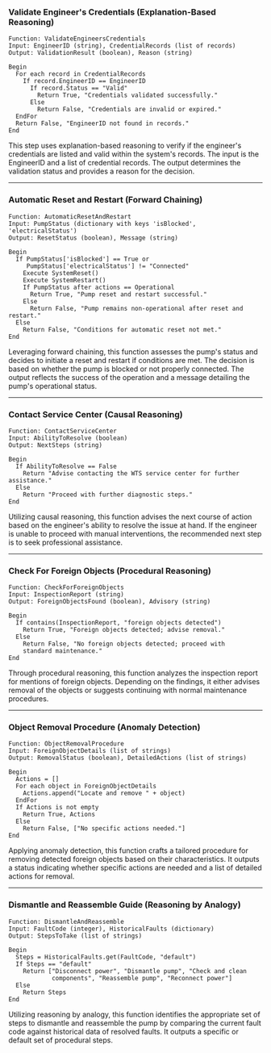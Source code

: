 
### Validate Engineer's Credentials (Explanation-Based Reasoning)

```
Function: ValidateEngineersCredentials
Input: EngineerID (string), CredentialRecords (list of records)
Output: ValidationResult (boolean), Reason (string)

Begin
  For each record in CredentialRecords
    If record.EngineerID == EngineerID
      If record.Status == "Valid"
        Return True, "Credentials validated successfully."
      Else
        Return False, "Credentials are invalid or expired."
  EndFor
  Return False, "EngineerID not found in records."
End
```

This step uses explanation-based reasoning to verify if the engineer's credentials are listed and valid within the system's records. The input is the EngineerID and a list of credential records. The output determines the validation status and provides a reason for the decision.

---

### Automatic Reset and Restart (Forward Chaining)

```
Function: AutomaticResetAndRestart
Input: PumpStatus (dictionary with keys 'isBlocked', 'electricalStatus')
Output: ResetStatus (boolean), Message (string)

Begin
  If PumpStatus['isBlocked'] == True or 
     PumpStatus['electricalStatus'] != "Connected"
    Execute SystemReset()
    Execute SystemRestart()
    If PumpStatus after actions == Operational
      Return True, "Pump reset and restart successful."
    Else
      Return False, "Pump remains non-operational after reset and restart."
  Else
    Return False, "Conditions for automatic reset not met."
End
```

Leveraging forward chaining, this function assesses the pump's status and decides to initiate a reset and restart if conditions are met. The decision is based on whether the pump is blocked or not properly connected. The output reflects the success of the operation and a message detailing the pump's operational status.

---

### Contact Service Center (Causal Reasoning)

```
Function: ContactServiceCenter
Input: AbilityToResolve (boolean)
Output: NextSteps (string)

Begin
  If AbilityToResolve == False
    Return "Advise contacting the WTS service center for further assistance."
  Else
    Return "Proceed with further diagnostic steps."
End
```

Utilizing causal reasoning, this function advises the next course of action based on the engineer's ability to resolve the issue at hand. If the engineer is unable to proceed with manual interventions, the recommended next step is to seek professional assistance.

---

### Check For Foreign Objects (Procedural Reasoning)

```
Function: CheckForForeignObjects
Input: InspectionReport (string)
Output: ForeignObjectsFound (boolean), Advisory (string)

Begin
  If contains(InspectionReport, "foreign objects detected")
    Return True, "Foreign objects detected; advise removal."
  Else
    Return False, "No foreign objects detected; proceed with 
    standard maintenance."
End
```

Through procedural reasoning, this function analyzes the inspection report for mentions of foreign objects. Depending on the findings, it either advises removal of the objects or suggests continuing with normal maintenance procedures.

---

### Object Removal Procedure (Anomaly Detection)

```
Function: ObjectRemovalProcedure
Input: ForeignObjectDetails (list of strings)
Output: RemovalStatus (boolean), DetailedActions (list of strings)

Begin
  Actions = []
  For each object in ForeignObjectDetails
    Actions.append("Locate and remove " + object)
  EndFor
  If Actions is not empty
    Return True, Actions
  Else
    Return False, ["No specific actions needed."]
End
```

Applying anomaly detection, this function crafts a tailored procedure for removing detected foreign objects based on their characteristics. It outputs a status indicating whether specific actions are needed and a list of detailed actions for removal.

---

### Dismantle and Reassemble Guide (Reasoning by Analogy)

```
Function: DismantleAndReassemble
Input: FaultCode (integer), HistoricalFaults (dictionary)
Output: StepsToTake (list of strings)

Begin
  Steps = HistoricalFaults.get(FaultCode, "default")
  If Steps == "default"
    Return ["Disconnect power", "Dismantle pump", "Check and clean 
            components", "Reassemble pump", "Reconnect power"]
  Else
    Return Steps
End
```

Utilizing reasoning by analogy, this function identifies the appropriate set of steps to dismantle and reassemble the pump by comparing the current fault code against
 historical data of resolved faults. It outputs a specific or default set of procedural steps.
